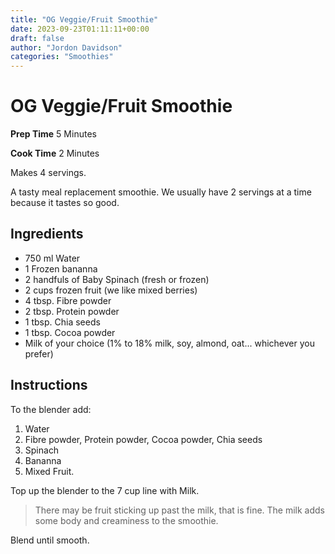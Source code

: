 ```yaml
---
title: "OG Veggie/Fruit Smoothie"
date: 2023-09-23T01:11:11+00:00
draft: false
author: "Jordon Davidson"
categories: "Smoothies"
---
```


# OG Veggie/Fruit Smoothie

**Prep Time** 5 Minutes

**Cook Time** 2 Minutes

Makes 4 servings.

A tasty meal replacement smoothie. We usually have 2 servings at a time because it tastes so good.

## Ingredients

- 750 ml Water
- 1 Frozen bananna
- 2 handfuls of Baby Spinach (fresh or frozen)
- 2 cups frozen fruit (we like mixed berries)
- 4 tbsp. Fibre powder
- 2 tbsp. Protein powder
- 1 tbsp. Chia seeds
- 1 tbsp. Cocoa powder
- Milk of your choice (1% to 18% milk, soy, almond, oat... whichever you prefer)

## Instructions

To the blender add:

1. Water
2. Fibre powder, Protein powder, Cocoa powder, Chia seeds
3. Spinach
4. Bananna
5. Mixed Fruit.

Top up the blender to the 7 cup line with Milk.

> There may be fruit sticking up past the milk, that is fine. The milk adds some body and creaminess to the smoothie.

Blend until smooth.
